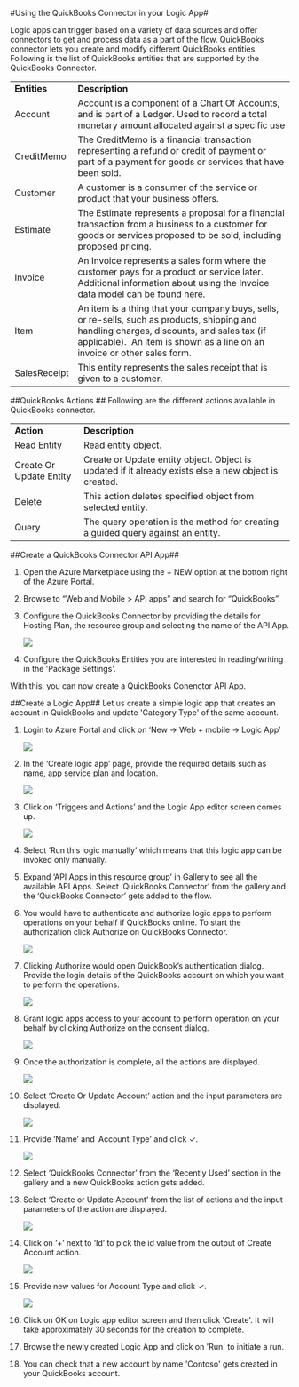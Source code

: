 <properties 
   pageTitle="QuickBooks Connector" 
   description="How to use the QuickBooks Connector" 
   services="app-service\logic" 
   documentationCenter=".net,nodejs,java" 
   authors="anuragdalmia" 
   manager="dwrede" 
   editor=""/>

<tags
   ms.service="app-service-logic"
   ms.devlang="multiple"
   ms.topic="article"
   ms.tgt_pltfrm="na"
   ms.workload="integration" 
   ms.date="04/01/2015"
   ms.author="vagarw"/>


#Using the QuickBooks Connector in your Logic App#

Logic apps can trigger based on a variety of data sources and offer connectors to get and process data as a part of the flow. QuickBooks connector lets you create and modify different QuickBooks entities. Following is the list of QuickBooks entities that are supported by the QuickBooks Connector.

<Table>
<TR><TD><B>Entities</TD><TD><B>Description</TR>
<TR>	<TD>	Account	</TD>	<TD>	Account is a component of a Chart Of Accounts, and is part of a Ledger. Used to record a total monetary amount allocated against a specific use	</TD>	</TR>
<TR>	<TD>	CreditMemo	</TD>	<TD>	The CreditMemo is a financial transaction representing a refund or credit of payment or part of a payment for goods or services that have been sold.	</TD>	</TR>
<TR>	<TD>	Customer	</TD>	<TD>	A customer is a consumer of the service or product that your business offers.	</TD>	</TR>
<TR>	<TD>	Estimate	</TD>	<TD>	The Estimate represents a proposal for a financial transaction from a business to a customer for goods or services proposed to be sold, including proposed pricing.	</TD>	</TR>
<TR>	<TD>	Invoice	</TD>	<TD>	An Invoice represents a sales form where the customer pays for a product or service later. Additional information about using the Invoice data model can be found here.	</TD>	</TR>
<TR>	<TD>	Item	</TD>	<TD>	An item is a thing that your company buys, sells, or re-sells, such as products, shipping and handling charges, discounts, and sales tax (if applicable).  An item is shown as a line on an invoice or other sales form.	</TD>	</TR>
<TR>	<TD>	SalesReceipt	</TD>	<TD>	This entity represents the sales receipt that is given to a customer.	</TD>	</TR>
</Table>


##QuickBooks Actions ##
Following are the different actions available in QuickBooks connector.
	<table>
	<tbody>
		<tr><td>
		<strong>Action</strong>
		</td>
		<td>
		<strong>Description</strong>
		</td>
		</tr>
		<tr>
		<td>
		Read Entity
		</td>
		<td>
		Read entity object.
		</td>
		</tr>
		<tr>
		<td>
		Create Or Update Entity
		</td>
		<td>
		Create or Update entity object. Object is updated if it already exists else a new object is created.
		</td>
		</tr>
		<tr>
		<td>
		Delete
		</td>
		<td>
		This action deletes specified object from selected entity.
		</td>
		</tr>
		<tr>	
		<td>
		Query
		</td>
		<td>
		The query operation is the method for creating a guided query against an entity.
		</td>
		</tr>
	</tbody>
	</table>

##Create a QuickBooks Connector API App##
1.	Open the Azure Marketplace using the + NEW option at the bottom right of the Azure Portal.
2.	Browse to “Web and Mobile > API apps” and search for “QuickBooks”.
3.	Configure the QuickBooks Connector by providing the details for Hosting Plan, the resource group and selecting the name of the API App.

	![][13]
4. Configure the QuickBooks Entities you are interested in reading/writing in the 'Package Settings'.

With this, you can now create a QuickBooks Conenctor API App.


##Create a Logic App##
Let us create a simple logic app that creates an account in QuickBooks and update 'Category Type' of the same account.

1.	Login to Azure Portal and click on ‘New -> Web + mobile -> Logic App’

	![][1]

2.	In the ‘Create logic app’ page, provide the required details such as name, app service plan and location.

	![][2]

3.	Click on ‘Triggers and Actions’ and the Logic App editor screen comes up.

	![][3]

4.	Select ‘Run this logic manually’ which means that this logic app can be invoked only manually.


5.	Expand ‘API Apps in this resource group’ in Gallery to see all the available API Apps. Select ‘QuickBooks Connector’ from the gallery and the ‘QuickBooks Connector’ gets added to the flow.


6.	You would have to authenticate and authorize logic apps to perform operations on your behalf if QuickBooks online. To start the authorization click Authorize on QuickBooks Connector.

	![][4]

7.	Clicking Authorize would open QuickBook’s authentication dialog. Provide the login details of the QuickBooks account on which you want to perform the operations.

	![][5]

8. Grant logic apps access to your account to perform operation on your behalf by clicking Authorize on the consent dialog.

	![][6]

9.	Once the authorization is complete, all the actions are displayed.

	![][7]

10.	Select ‘Create Or Update Account’ action and the input parameters are displayed.

	![][8]

11.	Provide ‘Name’ and 'Account Type' and click ✓. 

	![][9]

12.	Select ‘QuickBooks Connector’ from the ‘Recently Used’ section in the gallery and a new QuickBooks action gets added.

13.	Select ‘Create or Update Account’ from the list of actions and the input parameters of the action are displayed.

	![][10]

14.	Click on ‘+’ next to ‘Id’ to pick the id value from the output of Create Account action. 

	![][11]

15.	Provide new values for Account Type and click ✓.

	![][12]

16. Click on OK on Logic app editor screen and then click 'Create'. It will take approximately 30 seconds for the creation to complete.

17. Browse the newly created Logic App and click on 'Run' to initiate a run.

18. You can check that a new account by name 'Contoso' gets created in your QuickBooks account.

<!--Image references-->
[1]: ./media/app-service-logic-connector-quickbooks/1_New_Logic_App.png
[2]: ./media/app-service-logic-connector-quickbooks/2_Logic_App_Settings.png
[3]: ./media/app-service-logic-connector-quickbooks/3_Logic_App_Editor.png
[4]: ./media/app-service-logic-connector-quickbooks/4_QuickBooks_Authorize.png
[5]: ./media/app-service-logic-connector-quickbooks/5_QuickBooks_Login.png
[6]: ./media/app-service-logic-connector-quickbooks/6_QuickBooks_User_Consent.png
[7]: ./media/app-service-logic-connector-quickbooks/7_QuickBooks_Actions.png
[8]: ./media/app-service-logic-connector-quickbooks/8_QuickBooks_Create_Account.png
[9]: ./media/app-service-logic-connector-quickbooks/9_Create_Account_OK.png
[10]: ./media/app-service-logic-connector-quickbooks/10_QuickBooks_Update_Account.png
[11]: ./media/app-service-logic-connector-quickbooks/11_Record_ID_from_Create.png
[12]: ./media/app-service-logic-connector-quickbooks/12_Update_Account_Address.png
[13]: ./media/app-service-logic-connector-quickbooks/13_Create_new_quickbooks_connector.png


